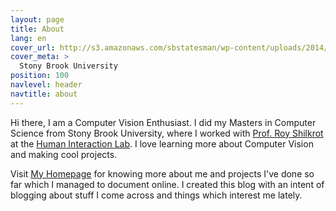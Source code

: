 ```yaml
---
layout: page
title: About
lang: en
cover_url: http://s3.amazonaws.com/sbstatesman/wp-content/uploads/2014/08/05170114/StonyBrook_Manju.Shivacharan-1024x682.jpg
cover_meta: >
  Stony Brook University
position: 100
navlevel: header
navtitle: about
---
```


Hi there, I am a Computer Vision Enthusiast. I did my Masters in Computer Science from Stony Brook University, where I worked with [Prof. Roy Shilkrot](http://web.media.mit.edu/~roys/) at the [Human Interaction Lab](http://hi.cs.stonybrook.edu). I love learning more about Computer Vision and making cool projects.

Visit [My Homepage](https://alivcor.github.io) for knowing more about me and projects I've done so far which I managed to document online. I created this blog with an intent of blogging about stuff I come across and things which interest me lately.
